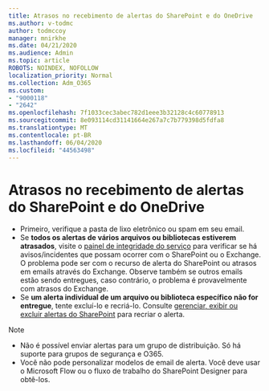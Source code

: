 ```yaml
---
title: Atrasos no recebimento de alertas do SharePoint e do OneDrive
ms.author: v-todmc
author: todmccoy
manager: mnirkhe
ms.date: 04/21/2020
ms.audience: Admin
ms.topic: article
ROBOTS: NOINDEX, NOFOLLOW
localization_priority: Normal
ms.collection: Adm_O365
ms.custom:
- "9000118"
- "2642"
ms.openlocfilehash: 7f1033cec3abec782d1eee3b32128c4c60778913
ms.sourcegitcommit: 8e093114cd31141664e267a7c7b779398d5fdfa8
ms.translationtype: MT
ms.contentlocale: pt-BR
ms.lasthandoff: 06/04/2020
ms.locfileid: "44563498"
---
```

# <a name="delays-in-receiving-sharepoint-and-onedrive-alerts"></a>Atrasos no recebimento de alertas do SharePoint e do OneDrive

- Primeiro, verifique a pasta de lixo eletrônico ou spam em seu email.
- Se **todos os alertas de vários arquivos ou bibliotecas estiverem atrasados**, visite o [painel de integridade do serviço](https://portal.office.com/adminportal/home?ref=/servicehealth) para verificar se há avisos/incidentes que possam ocorrer com o SharePoint ou o Exchange. O problema pode ser com o recurso de alerta do SharePoint ou atrasos em emails através do Exchange. Observe também se outros emails estão sendo entregues, caso contrário, o problema é provavelmente com atrasos do Exchange.
- Se **um alerta individual de um arquivo ou biblioteca específico não for entregue**, tente excluí-lo e recriá-lo. Consulte [gerenciar, exibir ou excluir alertas do SharePoint](https://support.microsoft.com/office/99dfb19c-9a90-4a8c-aba1-aa8c8afb0de2) para recriar o alerta.

> [!NOTE]
> - Não é possível enviar alertas para um grupo de distribuição. Só há suporte para grupos de segurança e O365.
> - Você não pode personalizar modelos de email de alerta. Você deve usar o Microsoft Flow ou o fluxo de trabalho do SharePoint Designer para obtê-los.
